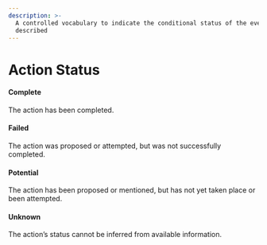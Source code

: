 ```yaml
---
description: >-
  A controlled vocabulary to indicate the conditional status of the event being
  described
---
```


# Action Status

#### Complete

The action has been completed.

#### Failed

The action was proposed or attempted, but was not successfully completed.

#### Potential

The action has been proposed or mentioned, but has not yet taken place or been attempted.

#### Unknown

The action’s status cannot be inferred from available information.
